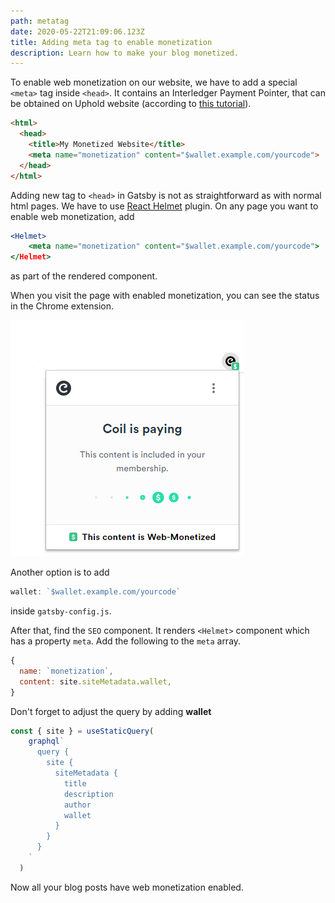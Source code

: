 ```yaml
---
path: metatag
date: 2020-05-22T21:09:06.123Z
title: Adding meta tag to enable monetization
description: Learn how to make your blog monetized.
---
```

To enable web monetization on our website, we have to add a special `<meta>` tag inside `<head>`.  It contains an Interledger Payment Pointer, that can be obtained on Uphold website (according to [this tutorial](https://webmonetization.org/docs/uphold)).

```html
<html>
  <head>
    <title>My Monetized Website</title>
    <meta name="monetization" content="$wallet.example.com/yourcode">
  </head>
</html>
```

Adding new tag to `<head>` in Gatsby is not as straightforward as with normal html pages. We have to use [React Helmet](https://www.gatsbyjs.org/packages/gatsby-plugin-react-helmet/) plugin. On any page you want to enable web monetization, add 

```jsx
<Helmet>
    <meta name="monetization" content="$wallet.example.com/yourcode">
</Helmet>
```

as part of the rendered component.

When you visit the page with enabled monetization, you can see the status in the Chrome extension.

![chrome coil extension showing paying status](./coil-extension.png)

Another option is to add 
```js
wallet: `$wallet.example.com/yourcode`
```
inside `gatsby-config.js`.

After that, find the `SEO` component. It renders `<Helmet>` component which has a property `meta`.
Add the following to the `meta` array.
```jsx
{
  name: `monetization`,
  content: site.siteMetadata.wallet,
}
```
Don't forget to adjust the query by adding **wallet**
```jsx
const { site } = useStaticQuery(
    graphql`
      query {
        site {
          siteMetadata {
            title
            description
            author
            wallet
          }
        }
      }
    `
  )
```
Now all your blog posts have web monetization enabled.
